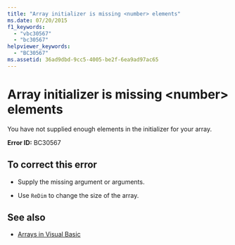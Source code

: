 ```yaml
---
title: "Array initializer is missing <number> elements"
ms.date: 07/20/2015
f1_keywords: 
  - "vbc30567"
  - "bc30567"
helpviewer_keywords: 
  - "BC30567"
ms.assetid: 36ad9dbd-9cc5-4005-be2f-6ea9ad97ac65
---
```

# Array initializer is missing \<number> elements
You have not supplied enough elements in the initializer for your array.  
  
 **Error ID:** BC30567  
  
## To correct this error  
  
- Supply the missing argument or arguments.  
  
- Use `ReDim` to change the size of the array.  
  
## See also

- [Arrays in Visual Basic](~/docs/visual-basic/programming-guide/language-features/arrays/index.md)
